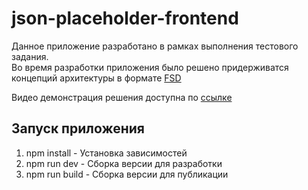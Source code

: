 # json-placeholder-frontend

Данное приложение разработано в рамках выполнения тестового задания.</br>
Во время разработки приложения было решено придерживатся концепций архитектуры в формате <a href="https://feature-sliced.design/ru/docs/get-started/overview">FSD</a></br>

Видео демонстрация решения доступна по <a href="https://youtu.be/1UpDTrKPYbA">ссылке</a> </br>
## Запуск приложения
<ol>
   <li>npm install - Установка зависимостей</li>
   <li>npm run dev - Сборка версии для разработки</li>
   <li>npm run build - Сборка версии для публикации</li>
</ol>

